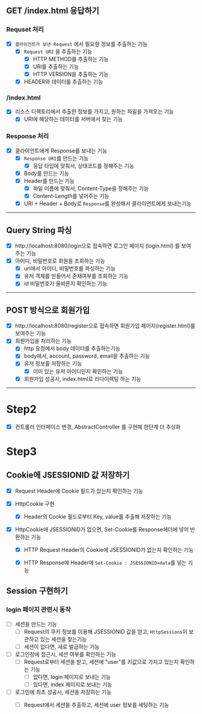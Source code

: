 ## GET /index.html 응답하기

### Requset 처리
- [x] `클라이언트가 보낸 Request` 에서 필요한 정보를 추출하는 기능
  - [x] `Request URI` 을 추출하는 기능
    - [x] HTTP METHOD를 추출하는 기능
    - [x] URI를 추출하는 기능
    - [x] HTTP VERSION을 추출하는 기능
  - [x] HEADER와 데이터를 추츨하는 기능

### /index.html
- [x] 리소스 디렉토리에서 추출한 정보를 가지고, 원하는 파일을 가져오는 기능
  - [x] URI에 해당하는 데이터를 서버에서 찾는 기능  

### Response 처리
- [x] 클라이언트에게 Response를 보내는 기능
  - [x] `Response URI`를 만드는 기능
    - [x] 응답 타입에 맞춰서, 상태코드를 정해주는 기능
  - [x] Body를 만드는 기능
  - [x] Header를 만드는 기능
    - [x] 파일 이름에 맞춰서, Content-Type을 정해주는 기능
    - [x] Content-Length를 넣어주는 기능
  - [x] URI + Header + Body로 `Response`를 완성해서 클라이언트에게 보내는기능

---

## Query String 파싱

- [x] http://localhost:8080/login으로 접속하면 로그인 페이지 (login.html) 를 보여주는 기능
- [x] 아이디, 비밀번호로 회원을 조회하는 기능
  - [x] url에서 아이디, 비밀번호를 파싱하는 기능
  - [x] 유저 객체를 만들어서 존재여부를 조회하는 기능
  - [x] id 비밀번호가 올바른지 확인하는 기능

---

## POST 방식으로 회원가입

- [x] http://localhost:8080/register으로 접속하면 회원가입 페이지(register.html)를 보여주는 기능
- [x] 회원가입을 처리하는 기능
  - [x] http 요청에서 body 데이터를 추출하는기능
  - [x] body에서, account, password, email을 추출하는 기능
  - [x] 유저 정보를 저장하는 기능
    - [x] 이미 있는 유저 아이디인지 확인하는 기능
  - [x] 회원가입 성공시, index.html로 리다이렉팅 하는 기능

---

# Step2
- [x] 컨트롤러 인터페이스 변경, AbstractController 를 구현해 한단계 더 추상화

# Step3

## Cookie에 JSESSIONID 값 저장하기
- [x] Request Header에 Cookie 필드가 있는지 확인하는 기능

- [x] HttpCookie 구현
  - [x] Header의 Cookie 필드로부터 Key, value를 추출해 저장하는 기능

- [x] HttpCookie에 JSESSIONID가 없으면, Set-Cookie를 Response헤더에 넣어 반환하는 기능
  - [x] HTTP Request Header의 Cookie에 JSESSIONID가 없는지 확인하는 기능
  - [x] HTTP Response에 Header에 `Set-Cookie : JSESSIONID=data`를 넣는 기능


## Session 구현하기

### login 페이지 관련시 동작

- [ ] 세션을 만드는 기능
  - [ ] Request의 쿠키 정보를 이용해 JSESSIONID 값을 얻고, `HttpSessions`이 보관하고 있는 세션을 찾는기능
  - [ ] 세션이 없다면, 새로 발급하는 기능

- [ ] 로그인창에 접근시, 세션 여부를 확인하는 기능
  - [ ] Request로부터 세션을 받고, 세션에 "user"를 키값으로 가지고 있는지 확인하는 기능
    - [ ] 없다면, login 페이지로 보내는 기능
    - [ ] 있다면, index 페이지로 보내는 기능 

- [ ] 로그인에 최초 성공시, 세션을 저장하는 기능
  - [ ] Request에서 세션을 추출하고, 세션에 user 정보를 세팅하는 기능

  
